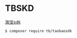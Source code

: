 # TBSKD
[淘宝sdk](https://packagist.org/packages/tb/taobaosdk)

```
$ composer require tb/taobaosdk
```
